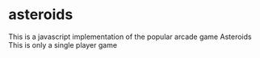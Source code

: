# asteroids
This is a javascript implementation of the popular arcade game Asteroids
This is only a single player game